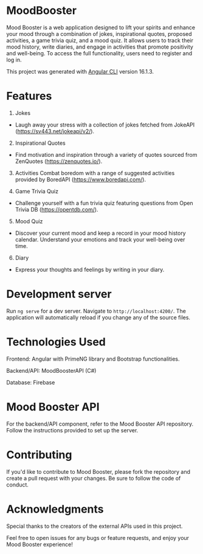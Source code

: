 # MoodBooster

Mood Booster is a web application designed to lift your spirits and enhance your mood through a combination of jokes, inspirational quotes, proposed activities, a game trivia quiz, and a mood quiz. It allows users to track their mood history, write diaries, and engage in activities that promote positivity and well-being. To access the full functionality, users need to register and log in.

This project was generated with [Angular CLI](https://github.com/angular/angular-cli) version 16.1.3.

# Features
1. Jokes
 - Laugh away your stress with a collection of jokes fetched from JokeAPI (https://sv443.net/jokeapi/v2/).

2. Inspirational Quotes
 - Find motivation and inspiration through a variety of quotes sourced from ZenQuotes (https://zenquotes.io/).

3. Activities
Combat boredom with a range of suggested activities provided by BoredAPI (https://www.boredapi.com/).

4. Game Trivia Quiz
 - Challenge yourself with a fun trivia quiz featuring questions from Open Trivia DB (https://opentdb.com/).

5. Mood Quiz
 - Discover your current mood and keep a record in your mood history calendar. Understand your emotions and track your well-being over time.

6. Diary
 - Express your thoughts and feelings by writing in your diary.

# Development server

Run `ng serve` for a dev server. Navigate to `http://localhost:4200/`. The application will automatically reload if you change any of the source files.

# Technologies Used
Frontend: Angular with PrimeNG library and Bootstrap functionalities.

Backend/API: MoodBoosterAPI (C#)

Database: Firebase

# Mood Booster API
For the backend/API component, refer to the Mood Booster API repository. Follow the instructions provided to set up the server.

# Contributing
If you'd like to contribute to Mood Booster, please fork the repository and create a pull request with your changes. Be sure to follow the code of conduct.

# Acknowledgments
Special thanks to the creators of the external APIs used in this project.

Feel free to open issues for any bugs or feature requests, and enjoy your Mood Booster experience!
